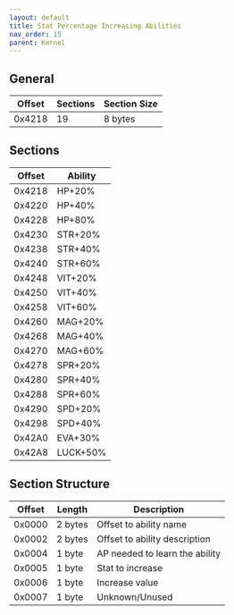```yaml
---
layout: default
title: Stat Percentage Increasing Abilities
nav_order: 15
parent: Kernel
---
```


## General

| Offset | Sections | Section Size |
|--------|----------|--------------|
| 0x4218 | 19       | 8 bytes      |

## Sections

| Offset | Ability  |
|--------|----------|
| 0x4218 | HP+20%   |
| 0x4220 | HP+40%   |
| 0x4228 | HP+80%   |
| 0x4230 | STR+20%  |
| 0x4238 | STR+40%  |
| 0x4240 | STR+60%  |
| 0x4248 | VIT+20%  |
| 0x4250 | VIT+40%  |
| 0x4258 | VIT+60%  |
| 0x4260 | MAG+20%  |
| 0x4268 | MAG+40%  |
| 0x4270 | MAG+60%  |
| 0x4278 | SPR+20%  |
| 0x4280 | SPR+40%  |
| 0x4288 | SPR+60%  |
| 0x4290 | SPD+20%  |
| 0x4298 | SPD+40%  |
| 0x42A0 | EVA+30%  |
| 0x42A8 | LUCK+50% |

## Section Structure

| Offset | Length  | Description                    |
|--------|---------|--------------------------------|
| 0x0000 | 2 bytes | Offset to ability name         |
| 0x0002 | 2 bytes | Offset to ability description  |
| 0x0004 | 1 byte  | AP needed to learn the ability |
| 0x0005 | 1 byte  | Stat to increase               |
| 0x0006 | 1 byte  | Increase value                 |
| 0x0007 | 1 byte  | Unknown/Unused                 |